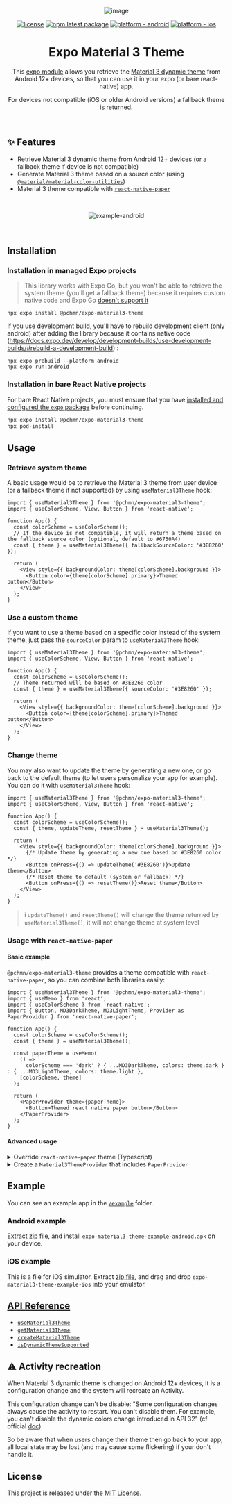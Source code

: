 <div align="center">

![image](https://user-images.githubusercontent.com/12658241/225726041-d086724a-9bef-49e1-a21b-2a91d5a3b5e9.png)

</div>

<div align="center">

[![license](https://img.shields.io/badge/license-MIT-blue.svg)](https://github.com/pchmn/expo-material3-theme/blob/main/LICENSE)
[![npm latest package](https://img.shields.io/npm/v/@pchmn/expo-material3-theme/latest.svg)](https://www.npmjs.com/package/@pchmn/expo-material3-theme)
[![platform - android](https://img.shields.io/badge/platform-Android-3ddc84.svg?logo=android)](https://www.android.com)
[![platform - ios](https://img.shields.io/badge/platform-iOS-000.svg?logo=apple)](https://developer.apple.com/ios)

</div>

<h1 align="center">Expo Material 3 Theme</h1>

<div align="center">

This [expo module](https://docs.expo.dev/modules/overview/) allows you retrieve the [Material 3 dynamic theme](https://developer.android.com/develop/ui/views/theming/dynamic-colors) from Android 12+ devices, so that you can use it in your expo (or bare react-native) app.

For devices not compatible (iOS or older Android versions) a fallback theme is returned.

</div>

<br>

## ✨ Features

- Retrieve Material 3 dynamic theme from Android 12+ devices (or a fallback theme if device is not compatible)
- Generate Material 3 theme based on a source color (using [`@material/material-color-utilities`](https://github.com/material-foundation/material-color-utilities/tree/main/typescript))
- Material 3 theme compatible with [`react-native-paper`](https://callstack.github.io/react-native-paper/)

<br>

<div align="center">

![example-android](docs/example-android.gif)

</div>
<br>

## Installation

### Installation in managed Expo projects

> This library works with Expo Go, but you won't be able to retrieve the system theme (you'll get a fallback theme) because it requires custom native code and Expo Go [doesn't support it](https://docs.expo.dev/workflow/customizing/)


```
npx expo install @pchmn/expo-material3-theme
```

If you use development build, you'll have to rebuild development client (only android) after adding the library because it contains native code (https://docs.expo.dev/develop/development-builds/use-development-builds/#rebuild-a-development-build) :

```
npx expo prebuild --platform android
npx expo run:android
```

### Installation in bare React Native projects

For bare React Native projects, you must ensure that you have [installed and configured the `expo` package](https://docs.expo.dev/bare/installing-expo-modules/) before continuing.

```sh
npx expo install @pchmn/expo-material3-theme
npx pod-install
```

## Usage

### Retrieve system theme

A basic usage would be to retrieve the Material 3 theme from user device (or a fallback theme if not supported) by using `useMaterial3Theme` hook:

```tsx
import { useMaterial3Theme } from '@pchmn/expo-material3-theme';
import { useColorScheme, View, Button } from 'react-native';

function App() {
  const colorScheme = useColorScheme();
  // If the device is not compatible, it will return a theme based on the fallback source color (optional, default to #6750A4)
  const { theme } = useMaterial3Theme({ fallbackSourceColor: '#3E8260' });

  return (
    <View style={{ backgroundColor: theme[colorScheme].background }}>
      <Button color={theme[colorScheme].primary}>Themed button</Button>
    </View>
  );
}
```

### Use a custom theme

If you want to use a theme based on a specific color instead of the system theme, just pass the `sourceColor` param to `useMaterial3Theme` hook:

```tsx
import { useMaterial3Theme } from '@pchmn/expo-material3-theme';
import { useColorScheme, View, Button } from 'react-native';

function App() {
  const colorScheme = useColorScheme();
  // Theme returned will be based on #3E8260 color
  const { theme } = useMaterial3Theme({ sourceColor: '#3E8260' });

  return (
    <View style={{ backgroundColor: theme[colorScheme].background }}>
      <Button color={theme[colorScheme].primary}>Themed button</Button>
    </View>
  );
}
```

### Change theme

You may also want to update the theme by generating a new one, or go back to the default theme (to let users personalize your app for example). You can do it with `useMaterial3Theme` hook:

```tsx
import { useMaterial3Theme } from '@pchmn/expo-material3-theme';
import { useColorScheme, View, Button } from 'react-native';

function App() {
  const colorScheme = useColorScheme();
  const { theme, updateTheme, resetTheme } = useMaterial3Theme();

  return (
    <View style={{ backgroundColor: theme[colorScheme].background }}>
      {/* Update theme by generating a new one based on #3E8260 color */}
      <Button onPress={() => updateTheme('#3E8260')}>Update theme</Button>
      {/* Reset theme to default (system or fallback) */}
      <Button onPress={() => resetTheme()}>Reset theme</Button>
    </View>
  );
}
```

> ℹ️ `updateTheme()` and `resetTheme()` will change the theme returned by `useMaterial3Theme()`, it will not change theme at system level

### Usage with `react-native-paper`

#### Basic example
`@pchmn/expo-material3-theme` provides a theme compatible with `react-native-paper`, so you can combine both libraries easily:

```tsx
import { useMaterial3Theme } from '@pchmn/expo-material3-theme';
import { useMemo } from 'react';
import { useColorScheme } from 'react-native';
import { Button, MD3DarkTheme, MD3LightTheme, Provider as PaperProvider } from 'react-native-paper';

function App() {
  const colorScheme = useColorScheme();
  const { theme } = useMaterial3Theme();

  const paperTheme = useMemo(
    () =>
      colorScheme === 'dark' ? { ...MD3DarkTheme, colors: theme.dark } : { ...MD3LightTheme, colors: theme.light },
    [colorScheme, theme]
  );

  return (
    <PaperProvider theme={paperTheme}>
      <Button>Themed react native paper button</Button>
    </PaperProvider>
  );
}
```

#### Advanced usage

<details>
  <summary>Override <code>react-native-paper</code> theme (Typescript)</summary>
  <br>

  Some [colors](https://github.com/pchmn/expo-material3-theme/blob/main/src/ExpoMaterial3Theme.types.ts#L54-L61) present in `Material3Theme` from this library are not present in `MD3Theme` of `react-native-paper`. You can create a typed `useAppTheme()` hook and use it instead of `useTheme()` hook to fix this :

  ```ts
  import { Material3Scheme } from '@pchmn/expo-material3-theme';
  import { MD3Theme, useTheme } from 'react-native-paper';

  export const useAppTheme = useTheme<MD3Theme & { colors: Material3Scheme }>;

  // Now use useAppTheme() instead of useTheme()
  ```
</details>

<details>
  <summary>Create a <code>Material3ThemeProvider</code> that includes <code>PaperProvider</code></summary>

  ```tsx
  // Material3ThemeProvider.tsx
  import { Material3Scheme, Material3Theme, useMaterial3Theme } from '@pchmn/expo-material3-theme';
  import { createContext, useContext } from 'react';
  import { useColorScheme } from 'react-native';
  import {
    MD3DarkTheme,
    MD3LightTheme,
    MD3Theme,
    Provider as PaperProvider,
    ProviderProps,
    useTheme,
  } from 'react-native-paper';

  type Material3ThemeProviderProps = {
    theme: Material3Theme;
    updateTheme: (sourceColor: string) => void;
    resetTheme: () => void;
  };

  const Material3ThemeProviderContext = createContext<Material3ThemeProviderProps>({} as Material3ThemeProviderProps);

  export function Material3ThemeProvider({
    children,
    sourceColor,
    fallbackSourceColor,
    ...otherProps
  }: ProviderProps & { sourceColor?: string; fallbackSourceColor?: string }) {
    const colorScheme = useColorScheme();

    const { theme, updateTheme, resetTheme } = useMaterial3Theme({
      sourceColor,
      fallbackSourceColor,
    });

    const paperTheme =
      colorScheme === 'dark' ? { ...MD3DarkTheme, colors: theme.dark } : { ...MD3LightTheme, colors: theme.light };

    return (
      <Material3ThemeProviderContext.Provider value={{ theme, updateTheme, resetTheme }}>
        <PaperProvider theme={paperTheme} {...otherProps}>
          {children}
        </PaperProvider>
      </Material3ThemeProviderContext.Provider>
    );
  }

  export function useMaterial3ThemeContext() {
    const ctx = useContext(Material3ThemeProviderContext);
    if (!ctx) {
      throw new Error('useMaterial3ThemeContext must be used inside Material3ThemeProvider');
    }
    return ctx;
  }

  export const useAppTheme = useTheme<MD3Theme & { colors: Material3Scheme }>;


  // App.tsx
  import { Material3ThemeProvider, useAppTheme, useMaterial3ThemeContext } from '../Material3ThemeProvider';
  import { View, Button } from 'react-native';

  function App() {
    return (
      <Material3ThemeProvider>
        <AppContent />
      </Material3ThemeProvider>
    )
  }

  function AppContent() {
    const { updateTheme, resetTheme } = useMaterial3ThemeContext();
    // react-native-paper theme is always in sync
    const theme = useAppTheme();

    return (
      <View style={{ backgroundColor: theme.colors.background }}>
        {/* Update theme by generating a new one based on #3E8260 color */}
        <Button onPress={() => updateTheme('#3E8260')}>Update theme</Button>
        {/* Reset theme to default (system or fallback) */}
        <Button onPress={() => resetTheme()}>Reset theme</Button>
      </View>
    );
  }
  ```
</details>

## Example

You can see an example app in the [`/example`](./example/) folder.

### Android example

Extract [zip file](docs/example-apps.zip), and install `expo-material3-theme-example-android.apk` on your device.

### iOS example

This is a file for iOS simulator. Extract [zip file](docs/example-apps.zip), and drag and drop `expo-material3-theme-example-ios` into your emulator.

## [API Reference](docs/API.md)

- [`useMaterial3Theme`](docs/API.md#usematerial3theme)
- [`getMaterial3Theme`](docs/API.md#getmaterial3theme)
- [`createMaterial3Theme`](docs/API.md#creatematerial3theme)
- [`isDynamicThemeSupported`](docs/API.md#isdynamicthemesupported-boolean)

## ⚠️ Activity recreation

When Material 3 dynamic theme is changed on Android 12+ devices, it is a configuration change and the system will recreate an Activity.

This configuration change can't be disable: "Some configuration changes always cause the activity to restart. You can't disable them. For example, you can't disable the dynamic colors change introduced in API 32" (cf official [doc](https://developer.android.com/guide/topics/resources/runtime-changes#restrict-activity)).

So be aware that when users change their theme then go back to your app, all local state may be lost (and may cause some flickering) if your don't handle it.

## License

This project is released under the [MIT License](https://github.com/pchmn/firebase-cli-github-action/blob/main/license).
